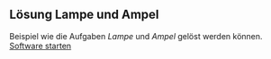 Lösung Lampe und Ampel
----------------------

Beispiel wie die Aufgaben _Lampe_ und _Ampel_ gelöst werden können. [Software starten](https://tschuegge.github.io/Ampel/dist/)

